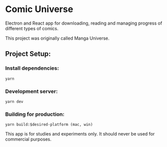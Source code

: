 # Comic Universe

Electron and React app for downloading, reading and managing progress of different types of comics.

This project was originally called Manga Universe.

## Project Setup:

### Install dependencies:

```
yarn
```

### Development server:

```
yarn dev
```

### Building for production:

```
yarn build:$desired-platform (mac, win)
```

This app is for studies and experiments only. It should never be used for commercial purposes.
